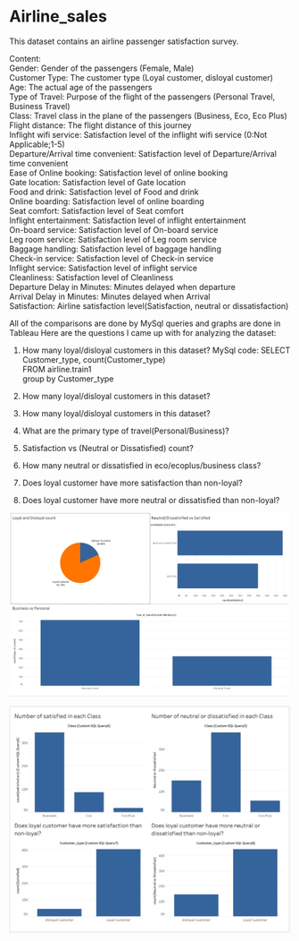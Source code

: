# Airline_sales

This dataset contains an airline passenger satisfaction survey.

Content:  
Gender: Gender of the passengers (Female, Male)  
Customer Type: The customer type (Loyal customer, disloyal customer)  
Age: The actual age of the passengers  
Type of Travel: Purpose of the flight of the passengers (Personal Travel, Business Travel)  
Class: Travel class in the plane of the passengers (Business, Eco, Eco Plus)  
Flight distance: The flight distance of this journey  
Inflight wifi service: Satisfaction level of the inflight wifi service (0:Not Applicable;1-5)  
Departure/Arrival time convenient: Satisfaction level of Departure/Arrival time convenient   
Ease of Online booking: Satisfaction level of online booking  
Gate location: Satisfaction level of Gate location  
Food and drink: Satisfaction level of Food and drink  
Online boarding: Satisfaction level of online boarding  
Seat comfort: Satisfaction level of Seat comfort  
Inflight entertainment: Satisfaction level of inflight entertainment  
On-board service: Satisfaction level of On-board service  
Leg room service: Satisfaction level of Leg room service  
Baggage handling: Satisfaction level of baggage handling  
Check-in service: Satisfaction level of Check-in service  
Inflight service: Satisfaction level of inflight service  
Cleanliness: Satisfaction level of Cleanliness  
Departure Delay in Minutes: Minutes delayed when departure   
Arrival Delay in Minutes: Minutes delayed when Arrival   
Satisfaction: Airline satisfaction level(Satisfaction, neutral or dissatisfaction)  

All of the comparisons are done by MySql queries and graphs are done in Tableau
Here are the questions I came up with for analyzing the dataset:

1) How many loyal/disloyal customers in this dataset?
  MySql code:
  SELECT Customer_type, count(Customer_type)  
  FROM airline.train1  
  group by Customer_type  

1) How many loyal/disloyal customers in this dataset?
1) How many loyal/disloyal customers in this dataset?
2) What are the primary type of travel(Personal/Business)?
3) Satisfaction vs (Neutral or Dissatisfied) count?
4) How many neutral or dissatisfied in eco/ecoplus/business class?
5) Does loyal customer have more satisfaction than non-loyal?
6) Does loyal customer have more neutral or dissatisfied than non-loyal?

![](66D30A75-E791-4B3F-91D3-09F8C84A2445.jpeg)


![](607B2CC0-8123-461B-9189-F511EE530898.jpeg)

